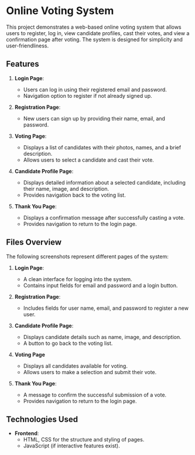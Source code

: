 


# Online Voting System

This project demonstrates a web-based online voting system that allows users to register, log in, view candidate profiles, cast their votes, and view a confirmation page after voting. The system is designed for simplicity and user-friendliness.

## Features

1. **Login Page**:
   - Users can log in using their registered email and password.
   - Navigation option to register if not already signed up.

2. **Registration Page**:
   - New users can sign up by providing their name, email, and password.

3. **Voting Page**:
   - Displays a list of candidates with their photos, names, and a brief description.
   - Allows users to select a candidate and cast their vote.

4. **Candidate Profile Page**:
   - Displays detailed information about a selected candidate, including their name, image, and description.
   - Provides navigation back to the voting list.

5. **Thank You Page**:
   - Displays a confirmation message after successfully casting a vote.
   - Provides navigation to return to the login page.

## Files Overview

The following screenshots represent different pages of the system:

1. **Login Page**:
   - A clean interface for logging into the system.
   - Contains input fields for email and password and a login button.

2. **Registration Page**:
   - Includes fields for user name, email, and password to register a new user.

3. **Candidate Profile Page**:
   - Displays candidate details such as name, image, and description.
   - A button to go back to the voting list.

4. **Voting Page** 
   - Displays all candidates available for voting.
   - Allows users to make a selection and submit their vote.

5. **Thank You Page**:
   - A message to confirm the successful submission of a vote.
   - Provides navigation to return to the login page.

## Technologies Used

- **Frontend**:
  - HTML, CSS for the structure and styling of pages.
  - JavaScript (if interactive features exist).


